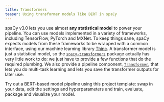 ```yaml
---
title: Transformers
teaser: Using transformer models like BERT in spaCy
---
```


spaCy v3.0 lets you use almost **any statistical model** to power your pipeline.
You can use models implemented in a variety of frameworks, including TensorFlow,
PyTorch and MXNet. To keep things sane, spaCy expects models from these
frameworks to be wrapped with a common interface, using our machine learning
library [Thinc](https://thinc.ai). A transformer model is just a statistical
model, so the
[`spacy-transformers`](https://github.com/explosion/spacy-transformers) package
actually has very little work to do: we just have to provide a few functions
that do the required plumbing. We also provide a pipeline component,
[`Transformer`](/api/transformer), that lets you do multi-task learning and lets
you save the transformer outputs for later use.

<Project id="en_core_bert">

Try out a BERT-based model pipeline using this project template: swap in your
data, edit the settings and hyperparameters and train, evaluate, package and
visualize your model.

</Project>

<!-- TODO: the text below has been copied from the spacy-transformers repo and needs to be updated and adjusted

### Training usage

The recommended workflow for training is to use spaCy's
[config system](/usage/training#config), usually via the
[`spacy train`](/api/cli#train) command. The config system lets you describe a
tree of objects by referring to creation functions, including functions you
register yourself. Here's a config snippet for the `Transformer` component,
along with matching Python code.

```ini
[nlp]
lang = "en"
pipeline = ["transformer"]

[components.transformer]
factory = "transformer"
extra_annotation_setter = null
max_batch_size = 32

[components.transformer.model]
@architectures = "spacy-transformers.TransformerModel.v1"
name = "bert-base-cased"
tokenizer_config = {"use_fast": true}

[components.transformer.model.get_spans]
@span_getters = "get_doc_spans.v1"
```

```python
from spacy_transformers import Transformer

trf = Transformer(
    nlp.vocab,
    TransformerModel(
        "bert-base-cased",
        get_spans=get_doc_spans,
        tokenizer_config={"use_fast": True},
    ),
    annotation_setter=null_annotation_setter,
    max_batch_size=32,
)
```

The `components.transformer` block adds the `transformer` component to the
pipeline, and the `components.transformer.model` block describes the creation of
a Thinc [`Model`](https://thinc.ai/docs/api-model) object that will be passed
into the component. The block names a function registered in the
`@architectures` registry. This function will be looked up and called using the
provided arguments. You're not limited to just that function --- you can write
your own or use someone else's. The only limitation is that it must return an
object of type `Model[List[Doc], FullTransformerBatch]`: that is, a Thinc model
that takes a list of `Doc` objects, and returns a `FullTransformerBatch` object
with the transformer data.

The same idea applies to task models that power the downstream components. Most
of spaCy's built-in model creation functions support a `tok2vec` argument, which
should be a Thinc layer of type `Model[List[Doc], List[Floats2d]]`. This is
where we'll plug in our transformer model, using the `Tok2VecTransformer` layer,
which sneakily delegates to the `Transformer` pipeline component.

```ini
[nlp]
lang = "en"
pipeline = ["ner"]

[components.ner]
factory = "ner"

[nlp.pipeline.ner.model]
@architectures = "spacy.TransitionBasedParser.v1"
nr_feature_tokens = 3
hidden_width = 128
maxout_pieces = 3
use_upper = false

[nlp.pipeline.ner.model.tok2vec]
@architectures = "spacy-transformers.Tok2VecListener.v1"
grad_factor = 1.0

[nlp.pipeline.ner.model.tok2vec.pooling]
@layers = "reduce_mean.v1"
```

The `Tok2VecListener` layer expects a `pooling` layer, which needs to be of type
`Model[Ragged, Floats2d]`. This layer determines how the vector for each spaCy
token will be computed from the zero or more source rows the token is aligned
against. Here we use the `reduce_mean` layer, which averages the wordpiece rows.
We could instead use `reduce_last`, `reduce_max`, or a custom function you write
yourself.

You can have multiple components all listening to the same transformer model,
and all passing gradients back to it. By default, all of the gradients will be
equally weighted. You can control this with the `grad_factor` setting, which
lets you reweight the gradients from the different listeners. For instance,
setting `grad_factor = 0` would disable gradients from one of the listeners,
while `grad_factor = 2.0` would multiply them by 2. This is similar to having a
custom learning rate for each component. Instead of a constant, you can also
provide a schedule, allowing you to freeze the shared parameters at the start of
training.

### Runtime usage

Transformer models can be used as drop-in replacements for other types of neural
networks, so your spaCy pipeline can include them in a way that's completely
invisible to the user. Users will download, load and use the model in the
standard way, like any other spaCy pipeline.

Instead of using the transformers as subnetworks directly, you can also use them
via the [`Transformer`](/api/transformer) pipeline component. This sets the
[`Doc._.trf_data`](/api/transformer#custom_attributes) extension attribute,
which lets you access the transformers outputs at runtime via the
`doc._.trf_data` extension attribute. You can also customize how the
`Transformer` object sets annotations onto the `Doc`, by customizing the
`Transformer.annotation_setter` object. This callback will be called with the
raw input and output data for the whole batch, along with the batch of `Doc`
objects, allowing you to implement whatever you need.

```python
import spacy

nlp = spacy.load("en_core_trf_lg")
for doc in nlp.pipe(["some text", "some other text"]):
    doc._.trf_data.tensors
    tokvecs = doc._.trf_data.tensors[-1]
```

The `nlp` object in this example is just like any other spaCy pipeline

 -->
